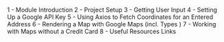 1 - Module Introduction
2 - Project Setup
3 - Getting User Input
4 - Setting Up a Google API Key
5 - Using Axios to Fetch Coordinates for an Entered Address
6 - Rendering a Map with Google Maps (incl. Types )
7 - Working with Maps without a Credit Card
8 - Useful Resources  Links